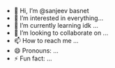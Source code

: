 - 👋 Hi, I’m @sanjeev basnet
- 👀 I’m interested in  everything...
- 🌱 I’m currently learning  idk ...
- 💞️ I’m looking to collaborate on ...
- 📫 How to reach me ...
- 😄 Pronouns: ...
- ⚡ Fun fact: ...

<!---
dreamflightx/dreamflightx is a ✨ special ✨ repository because its `README.md` (this file) appears on your GitHub profile.
You can click the Preview link to take a look at your changes.
--->
